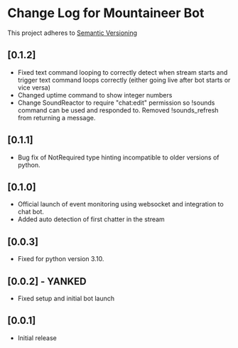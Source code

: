 # Change Log for Mountaineer Bot

This project adheres to [Semantic Versioning](https://semver.org)

## [0.1.2]
- Fixed text command looping to correctly detect when stream starts and trigger text command loops correctly (either going live after bot starts or vice versa)
- Changed uptime command to show integer numbers
- Change SoundReactor to require "chat:edit" permission so !sounds command can be used and responded to. Removed !sounds_refresh from returning a message.

## [0.1.1]
- Bug fix of NotRequired type hinting incompatible to older versions of python.

## [0.1.0]
- Official launch of event monitoring using websocket and integration to chat bot.
- Added auto detection of first chatter in the stream

## [0.0.3]
- Fixed for python version 3.10.

## [0.0.2] - YANKED
- Fixed setup and initial bot launch

## [0.0.1]
- Initial release

